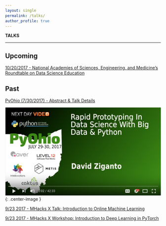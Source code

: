 ```yaml
---
layout: single
permalink: /talks/
author_profile: true
---
```


**TALKS**

---

## Upcoming
[10/20/2017 - National Academies of Sciences, Engineering, and Medicine’s Roundtable on Data Science Education](http://sites.nationalacademies.org/DEPS/BMSA/DEPS_178020)

## Past
[PyOhio (7/30/2017) - Abstract & Talk Details](https://www.pyohio.org/schedule/presentation/295/)  

[![PyOH Vid](/assets/images/PyOH.png?raw=true)](https://youtu.be/PFGUOfPEtJM "Rapid Prototyping In Data Science With Big Data & Python"){: .center-image }

[9/23 2017 - MHacks X Talk: Introduction to Online Machine Learning](https://mhacks.org/)

[9/23 2017 - MHacks X Workshop: Introduction to Deep Learning in PyTorch](https://mhacks.org/)
